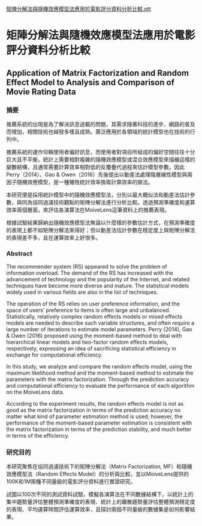 [矩陣分解法與隨機效應模型法應用於電影評分資料分析比較.ptt](https://drive.google.com/open?id=1Ya5JFX-i1QslgECLnqseB03jZOPFGXpI)

# 矩陣分解法與隨機效應模型法應用於電影評分資料分析比較
## Application of Matrix Factorization and Random Effect Model to Analysis and Comparison of Movie Rating Data


### 摘要
推薦系統的出現是為了解決訊息過載的問題，其需求隨著科技的進步、網路的普及而增加，相關技術也越發多樣且成熟。廣泛應用於各領域的統計模型也在技術的行列中。

推薦系統的運作仰賴使用者偏好訊息，而使用者對項目所組成的偏好空間往往十分巨大且不平衡，統計上需要相對複雜的隨機效應模型或混合效應模型來描繪這樣的變數結構，且通常需要計算效率相對低的反覆疊代過程來估計模型參數。因此Perry（2014）、Gao & Owen（2016）先後提出以動差法處理階層線性模型與兩因子隨機效應模型，是一種犧牲統計效率換取計算效率的做法。

本研究便是採用統計模型中的隨機效應模型法，分別以最大概似法和動差法估計參數，與同為協同過濾技術觀點的矩陣分解法進行分析比較。透過預測準確度和運算效率兩個層面，來評估各演算法在MoiveLens這筆資料上的推薦表現。

根據試驗結果歸納出隨機效應模型法無論以什麼樣的參數估計方式，在預測準確度的表現上都不如矩陣分解法來得好；但以動差法估計參數在穩定度上與矩陣分解法的表現差不多，且在運算效率上好很多。

### Abstract
The recommender system (RS) appeared to solve the problem of information overload. The demand of the RS has increased with the advancement of technology and the popularity of the Internet, and related techniques have become more diverse and mature. The statistical models widely used in various fields are also in the list of techniques.

The operation of the RS relies on user preference information, and the space of users’ preference to items is often large and unbalanced. Statistically, relatively complex random effects models or mixed effects models are needed to describe such variable structures, and often require a large number of iterations to estimate model parameters. Perry (2014), Gao & Owen (2016) proposed using the moment-based method to deal with hierarchical linear models and two-factor random effects models, respectively, expressing an idea of sacrificing statistical efficiency in exchange for computational efficiency.

In this study, we analyze and compare the random effects model, using the maximum likelihood method and the moment-based method to estimate the parameters with the matrix factorization. Through the prediction accuracy and computational efficiency to evaluate the performance of each algorithm on the MoiveLens data.

According to the experiment results, the random effects model is not as good as the matrix factorization in terms of the prediction accuracy no matter what kind of parameter estimation method is used; however, the performance of the moment-based parameter estimation is consistent with the matrix factorization in terms of the prediction stability, and much better in terms of the efficiency.


### 研究目的
本研究聚焦在協同過濾技術下的矩陣分解法（Matrix Factorization, MF）和隨機效應模型法（Random Effects Model）的分析與比較，並以MoiveLens提供的100K和1M兩種不同量級的電影評分資料進行實證研究。

試圖以100次不同的測試資料試驗，模擬各演算法在不同數據結構下，以統計上的集中趨勢量評估整體預測準確度的表現、統計上的離散趨勢量評估整體預測穩定度的表現、平均運算時間評估運算效率，且探討兩個不同量級的數據集是如何影響結果。
